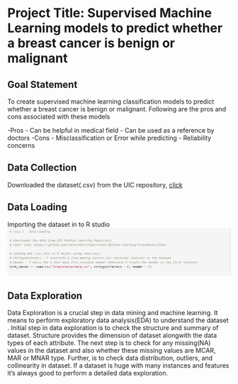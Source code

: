 # Project Title: Supervised Machine Learning models to predict whether a breast cancer is benign or malignant

## Goal Statement
To create supervised machine learning classification models to predict whether a breast cancer is benign or malignant. Following are the pros and cons associated with these models

-Pros
	- Can be helpful in medical field
	- Can be used as a reference by doctors
-Cons
	- Misclassification or Error while predicting
	- Reliability concerns

## Data Collection
Downloaded the dataset(.csv) from the UIC repository, [click](https://archive.ics.uci.edu/ml/datasets/Breast+Cancer+Wisconsin+(Diagnostic))

## Data Loading
Importing the dataset in to R studio
![DataLoading](https://github.com/rohitraturi/Supervised-Machine-Learning/blob/master/Breast%20Cancer/Analysis/DataLoading.png)

## Data Exploration
Data Exploration is a crucial step in data mining and machine learning. It means to perform exploratory data analysis(EDA) to understand the dataset . Initial step in data exploration is to check the structure and summary of dataset. Structure provides the dimension of dataset alongwith the data types of each attribute. The next step is to check for any missing(NA) values in the dataset and also whether these missing values are MCAR, MAR or MNAR type. Further, is to check data distribution, outliers, and collinearity in dataset. If a dataset is huge with many instances and features it’s always good to perform a detailed data exploration.

